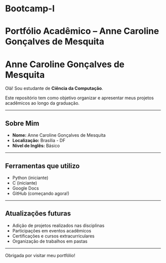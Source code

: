 # Bootcamp-I

# Portfólio Acadêmico – Anne Caroline Gonçalves de Mesquita

# Anne Caroline Gonçalves de Mesquita

Olá! Sou estudante de **Ciência da Computação**.

Este repositório tem como objetivo organizar e apresentar meus projetos acadêmicos ao longo da graduação.

---

## Sobre Mim

- **Nome:** Anne Caroline Gonçalves de Mesquita  
- **Localização:** Brasília - DF    
- **Nível de Inglês:** Básico  

---

## Ferramentas que utilizo
 
- Python (iniciante)  
- C (iniciante)  
- Google Docs 
- GitHub (começando agora!)     

---

## Atualizações futuras

- Adição de projetos realizados nas disciplinas  
- Participações em eventos acadêmicos  
- Certificações e cursos extracurriculares  
- Organização de trabalhos em pastas

---

Obrigada por visitar meu portfólio!
